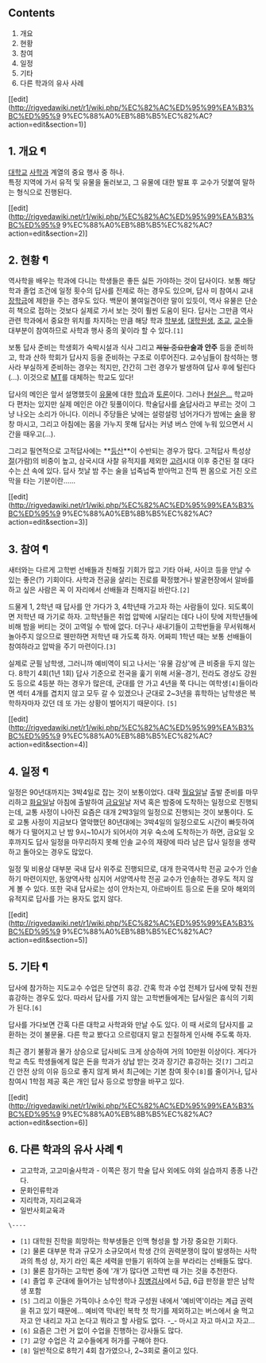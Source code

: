 ## Contents

    

1. 개요 
2. 현황 
3. 참여 
4. 일정 
5. 기타 
6. 다른 학과의 유사 사례 

[[edit](http://rigvedawiki.net/r1/wiki.php/%EC%82%AC%ED%95%99%EA%B3%BC%ED%95%9
9%EC%88%A0%EB%8B%B5%EC%82%AC?action=edit&section=1)]

## 1. 개요 ¶

[대학교](%EB%8C%80%ED%95%99%EA%B5%90.md)
[사학과](%EC%82%AC%ED%95%99%EA%B3%BC.md) 계열의 중요 행사 중 하나.  
특정 지역에 가서 유적 및 유물을 둘러보고, 그 유물에 대한 발표 후 교수가 덧붙여 말하는 형식으로 진행된다.

  

[[edit](http://rigvedawiki.net/r1/wiki.php/%EC%82%AC%ED%95%99%EA%B3%BC%ED%95%9
9%EC%88%A0%EB%8B%B5%EC%82%AC?action=edit&section=2)]

## 2. 현황 ¶

역사학을 배우는 학과에 다니는 학생들은 좋든 싫든 가야하는 것이 답사이다. 보통 해당 학과 졸업 조건에 일정 횟수의 답사를 전제로 하는
경우도 있으며, 답사 미 참여시 교내 [장학금](%EC%9E%A5%ED%95%99%EA%B8%88.md)에 제한을 주는 경우도 있다.
백문이 불여일견이란 말이 있듯이, 역사 유물은 단순히 책으로 접하는 것보다 실제로 가서 보는 것이 훨씬 도움이 된다. 답사는 그만큼 역사
관련 학과에서 중요한 위치를 차지하는 만큼 해당 학과 [학부생](%ED%95%99%EB%B6%80%EC%83%9D.md),
[대학원생](%EB%8C%80%ED%95%99%EC%9B%90%EC%83%9D.md),
[조교](%EC%A1%B0%EA%B5%90.md), [교수](%EA%B5%90%EC%88%98.md)들 대부분이 참여하므로 사학과
행사 중의 꽃이라 할 수 있다.`[1]`

  

보통 답사 준비는 학생회가 숙박시설과 식사 그리고 <del>제일 중요한</del>**술과 안주** 등을 준비하고, 학과 산하 학회가 답사지
등을 준비하는 구조로 이루어진다. 교수님들이 참석하는 행사라 부실하게 준비하는 경우는 적지만, 간간히 그런 경우가 발생하여 답사 후에
털린다(...). 이것으로 [MT](MT.md)를 대체하는 학교도 있다!

  

답사의 메인은 앞서 설명했듯이 [유물](%EC%9C%A0%EB%AC%BC.md)에 대한
[학습](%ED%95%99%EC%8A%B5.md)과 [토론](%ED%86%A0%EB%A1%A0.md)이다. 그러나
[현실은...](%ED%98%84%EC%8B%A4%EC%9D%80%20%EC%8B%9C%EA%B6%81%EC%B0%BD.md) 학교마다
편차는 있지만 실제 메인은 야간 뒷풀이이다. 학술답사를 [술](%EC%88%A0.md)답사라고 부르는 것이 그냥 나오는 소리가 아니다.
이러니 주당들은 낮에는 설렁설렁 넘어가다가 밤에는 [술](%EC%88%A0.md)을 왕창 마시고, 그리고 아침에는 몸을 가누지 못해
답사는 커녕 버스 안에 누워 있으면서 시간을 때우고(...).

  

그리고 필연적으로 고적답사에는 **[등산](%EB%93%B1%EC%82%B0.md)**이 수반되는 경우가 많다. 고적답사 특성상
[절](%EC%A0%88.md)(가람)의 비중이 높고, 삼국시대 사찰 유적지를 제외한
[고려](%EA%B3%A0%EB%A0%A4.md)시대 이후 중건된 절 대다수는 [산](%EC%82%B0.md) 속에 있다. 답사
첫날 밤 주는 술을 넙죽넙죽 받아먹고 잔뜩 쩐 몸으로 거친 오르막을 타는 기분이란......

  

[[edit](http://rigvedawiki.net/r1/wiki.php/%EC%82%AC%ED%95%99%EA%B3%BC%ED%95%9
9%EC%88%A0%EB%8B%B5%EC%82%AC?action=edit&section=3)]

## 3. 참여 ¶

새터와는 다르게 고학번 선배들과 친해질 기회가 많고 기타 아싸, 사이코 등을 만날 수 있는 좋은(?) 기회이다. 사학과 전공을 살리는 진로를
확정했거나 발굴현장에서 알바를 하고 싶은 사람은 꼭 이 자리에서 선배들과 친해지길 바란다.`[2]`

  

드물게 1, 2학년 때 답사를 안 가다가 3, 4학년때 가고자 하는 사람들이 있다. 되도록이면 저학년 때 가기로 하자. 고학년들은 취업
압박에 시달리는 데다 나이 탓에 저학년들에 비해 밤을 버티는 것이 고역일 수 밖에 없다. 더구나 새내기들이 고학번들을 무서워해서 놀아주지
않으므로 웬만하면 저학년 때 가도록 하자. 어짜피 1학년 때는 보통 선배들이 참여하라고 압박을 주기 마련이다.`[3]`

  

실제로 군필 남학생, 그러니까 예비역이 되고 나서는 '유물 감상'에 큰 비중을 두지 않는다. 8학기 4회(1년 1회) 답사 기준으로 전국을
훑기 위해 서울-경기, 전라도 경상도 강원도 등으로 4등분 하는 경우가 많은데, 군대를 안 가고 4년을 쭉 다니는 여학생`[4]`들이라면
섹터 4개를 겹치지 않고 모두 갈 수 있겠으나 군대로 2~3년을 휴학하는 남학생은 복학하자마자 갔던 데 또 가는 상황이 벌어지기 때문이다.
`[5]`

  

[[edit](http://rigvedawiki.net/r1/wiki.php/%EC%82%AC%ED%95%99%EA%B3%BC%ED%95%9
9%EC%88%A0%EB%8B%B5%EC%82%AC?action=edit&section=4)]

## 4. 일정 ¶

일정은 90년대까지는 3박4일로 잡는 것이 보통이었다. 대략 [월요일](%EC%9B%94%EC%9A%94%EC%9D%BC.md)날 출발
준비를 마무리하고 [화요일](%ED%99%94%EC%9A%94%EC%9D%BC.md)날 아침에 출발하여
[금요일](%EA%B8%88%EC%9A%94%EC%9D%BC.md)날 저녁 혹은 밤중에 도착하는 일정으로 진행되는데, 교통 사정이
나아진 요즘은 대개 2박3일의 일정으로 진행되는 것이 보통이다. 도로 교통 사정이 지금보다 열악했던 80년대에는 3박4일의 일정으로도 시간이
빠듯하여 해가 다 떨어지고 난 밤 9시~10시가 되어서야 겨우 숙소에 도착하는가 하면, 금요일 오후까지도 답사 일정을 마무리하지 못해 인솔
교수의 재량에 따라 남은 답사 일정을 생략하고 돌아오는 경우도 많았다.

  

일정 및 비용상 대부분 국내 답사 위주로 진행되므로, 대개 한국역사학 전공 교수가 인솔하기 마련이지만, 동양역사학 심지어 서양역사학 전공
교수가 인솔하는 경우도 적지 않게 볼 수 있다. 또한 국내 답사로는 성이 안차는지, 아르바이트 등으로 돈을 모아 해외의 유적지로 답사를 가는
용자도 없지 않다.

  

[[edit](http://rigvedawiki.net/r1/wiki.php/%EC%82%AC%ED%95%99%EA%B3%BC%ED%95%9
9%EC%88%A0%EB%8B%B5%EC%82%AC?action=edit&section=5)]

## 5. 기타 ¶

답사에 참가하는 지도교수 수업은 당연히 휴강. 간혹 학과 수업 전체가 답사에 맞춰 전원 휴강하는 경우도 있다. 따라서 답사를 가지 않는
고학번들에게는 답사일은 휴식의 기회가 된다.`[6]`

  

답사를 가다보면 간혹 다른 대학교 사학과와 만날 수도 있다. 이 때 서로의 답사지를 교환하는 것이 불문율. 다른 학교 봤다고 으르렁대지 말고
친절하게 인사해 주도록 하자.

  

최근 경기 불황과 물가 상승으로 답사비도 크게 상승하여 거의 10만원 이상이다. 게다가 학교 측도 학생들에게 많은 돈을 학과가 상납 받는
것과 장기간 휴강하는 것`[7]` 그리고 긴 안전 상의 이유 등으로 좋지 않게 봐서 최근에는 기본 참여 횟수`[8]`를 줄이거나, 답사
참여시 1학점 제공 혹은 개인 답사 등으로 방향을 바꾸고 있다.

  

[[edit](http://rigvedawiki.net/r1/wiki.php/%EC%82%AC%ED%95%99%EA%B3%BC%ED%95%9
9%EC%88%A0%EB%8B%B5%EC%82%AC?action=edit&section=6)]

## 6. 다른 학과의 유사 사례 ¶

  * 고고학과, 고고미술사학과 - 이쪽은 정기 학술 답사 외에도 야외 실습까지 종종 나간다.
  * 문화인류학과
  * 지리학과, 지리교육과
  * 일반사회교육과  

`\----`

  * `[1]` 대학원 진학을 희망하는 학부생들은 인맥 형성을 할 가장 중요한 기회다.
  * `[2]` 물론 대부분 학과 규모가 소규모여서 학생 간의 권력분쟁이 많이 발생하는 사학과의 특성 상, 자기 라인 혹은 세력을 만들기 위하여 눈을 부라리는 선배들도 많다.
  * `[3]` 물론 참가하는 고학번 중에 '개'가 많다면 고학번 때 가는 것을 추천한다.
  * `[4]` 졸업 후 군대에 들어가는 남학생이나 [징병검사](%EC%A7%95%EB%B3%91%EA%B2%80%EC%82%AC.md)에서 5급, 6급 판정을 받은 남학생 포함
  * `[5]` 그리고 이들은 가뜩이나 소수인 학과 구성원 내에서 '예비역'이라는 계급 권력을 쥐고 있기 때문에... 예비역 막내인 복학 첫 학기를 제외하고는 버스에서 술 먹고 자고 안 내리고 자고 논다고 뭐라고 할 사람도 없다. -_- 마시고 자고 마시고 자고...
  * `[6]` 요즘은 그런 거 없이 수업을 진행하는 강사들도 많다.
  * `[7]` 교양 수업은 각 교수들에게 허가를 구해야 한다.
  * `[8]` 일반적으로 8학기 4회 참가였으나, 2~3회로 줄이고 있다.

